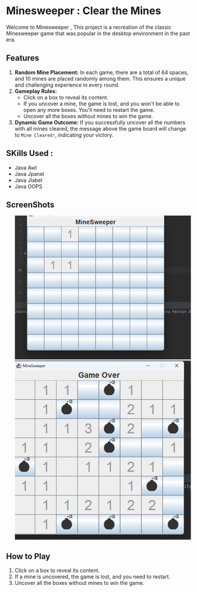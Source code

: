 <h1>Minesweeper : Clear the Mines</h1>
<p>Welcome to Minesweeper , This project is a recreation of the classic Minesweeper game that was popular in the desktop environment in the past era.</p>
<h2>Features</h2>
 <ol>
        <li><strong>Random Mine Placement:</strong> In each game, there are a total of 64 spaces, and 10 mines are placed randomly among them. This ensures a unique and challenging experience in every round.</li>
        <li><strong>Gameplay Rules:</strong>
            <ul>
                <li>Click on a box to reveal its content.</li>
                <li>If you uncover a mine, the game is lost, and you won't be able to open any more boxes. You'll need to restart the game.</li>
                <li>Uncover all the boxes without mines to win the game.</li>
            </ul>
        </li>
        <li><strong>Dynamic Game Outcome:</strong> If you successfully uncover all the numbers with all mines cleared, the message above the game board will change to <code>Mine Cleared!</code>, indicating your victory.</li>
    </ol>
    <h2>SKills Used :</h2>
    <ul>
     <li>Java Awt</li>
     <li>Java Jpanel</li>
     <li>Java Jlabel</li>
    <li> Java OOPS</li>
    </ul>
    
 <h2>ScreenShots</h2>
     <ul style="list-style-type:none">
      <li>
       <img src= "Screenshot 2024-02-05 203819.png"/>
       <img src="Screenshot 2024-02-05 203905.png">
      </li>
     </ul>
 <h2>How to Play</h2>
 <ol>
        <li>Click on a box to reveal its content.</li>
        <li>If a mine is uncovered, the game is lost, and you need to restart.</li>
        <li>Uncover all the boxes without mines to win the game.</li>
    </ol>


